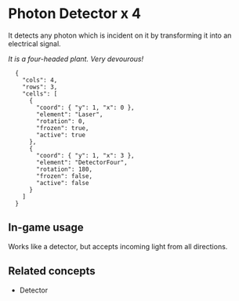 # Photon Detector x 4

It detects any photon which is incident on it by transforming it into an electrical signal.

_It is a four-headed plant. Very devourous!_

```{quantum-board}
  {
    "cols": 4,
    "rows": 3,
    "cells": [
      {
        "coord": { "y": 1, "x": 0 },
        "element": "Laser",
        "rotation": 0,
        "frozen": true,
        "active": true
      },
      {
        "coord": { "y": 1, "x": 3 },
        "element": "DetectorFour",
        "rotation": 180,
        "frozen": false,
        "active": false
      }
    ]
  }
```

## In-game usage

Works like a detector, but accepts incoming light from all directions.


## Related concepts

- Detector
